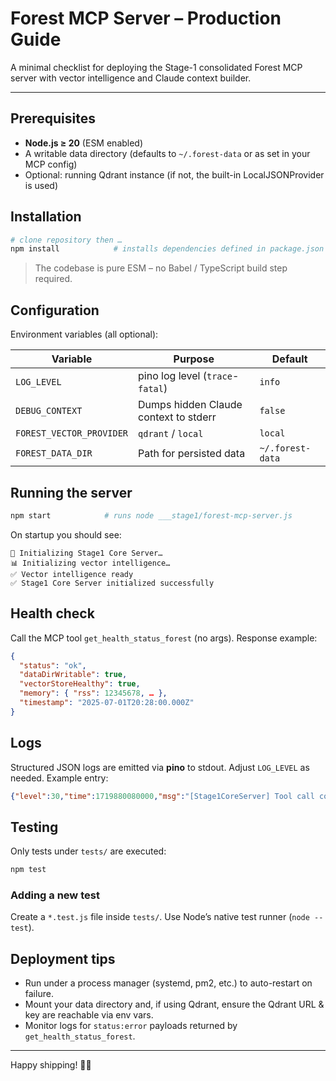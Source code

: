 # Forest MCP Server – Production Guide

A minimal checklist for deploying the Stage-1 consolidated Forest MCP server with vector intelligence and Claude context builder.

---

## Prerequisites

* **Node.js ≥ 20** (ESM enabled)
* A writable data directory (defaults to `~/.forest-data` or as set in your MCP config)
* Optional: running Qdrant instance (if not, the built-in LocalJSONProvider is used)

## Installation

```bash
# clone repository then …
npm install            # installs dependencies defined in package.json
```

> The codebase is pure ESM – no Babel / TypeScript build step required.

## Configuration

Environment variables (all optional):

| Variable      | Purpose                                  | Default |
|---------------|------------------------------------------|---------|
| `LOG_LEVEL`   | pino log level (`trace`-`fatal`)         | `info`  |
| `DEBUG_CONTEXT` | Dumps hidden Claude context to stderr  | `false` |
| `FOREST_VECTOR_PROVIDER` | `qdrant` / `local`            | `local` |
| `FOREST_DATA_DIR`         | Path for persisted data       | `~/.forest-data` |

## Running the server

```bash
npm start            # runs node ___stage1/forest-mcp-server.js
```

On startup you should see:
```
🚀 Initializing Stage1 Core Server…
📊 Initializing vector intelligence…
✅ Vector intelligence ready
✅ Stage1 Core Server initialized successfully
```

## Health check

Call the MCP tool `get_health_status_forest` (no args). Response example:
```json
{
  "status": "ok",
  "dataDirWritable": true,
  "vectorStoreHealthy": true,
  "memory": { "rss": 12345678, … },
  "timestamp": "2025-07-01T20:28:00.000Z"
}
```

## Logs

Structured JSON logs are emitted via **pino** to stdout. Adjust `LOG_LEVEL` as needed. Example entry:
```json
{"level":30,"time":1719880080000,"msg":"[Stage1CoreServer] Tool call completed","tool":"get_next_task_forest","duration_ms":42}
```

## Testing

Only tests under `tests/` are executed:
```bash
npm test
```

### Adding a new test
Create a `*.test.js` file inside `tests/`. Use Node’s native test runner (`node --test`).

## Deployment tips

* Run under a process manager (systemd, pm2, etc.) to auto-restart on failure.
* Mount your data directory and, if using Qdrant, ensure the Qdrant URL & key are reachable via env vars.
* Monitor logs for `status:error` payloads returned by `get_health_status_forest`.

---

Happy shipping! 🌲🤖
